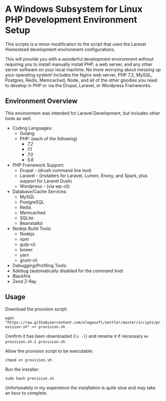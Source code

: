 # A Windows Subsystem for Linux PHP Development Environment Setup

This scripts is a minor modification to the script that uses the Laravel Homestead development environment configurations.

This will provide you with a wonderful development environment without requiring you to install manually install PHP, a web server, and any other server software on your local machine. No more worrying about messing up your operating system! Includes the Nginx web server, PHP 7.2, MySQL, Postgres, Redis, Memcached, Node, and all of the other goodies you need to develop in PHP or via the Drupal, Laravel, or Wordpress Frameworks.

## Environment Overview

This environment was intended for Laravel Development, but includes other tools as well.
* Coding Languages:
  * Golang
  * PHP: (each of the following)
    * _7.2_
    * _7.1_
    * _7.0_
    * _5.6_  
* PHP Framework Support:
  * Drupal - (drush command line tool)
  * Laravel - (installers for Laravel, Lumen, Envoy, and Spark, plus support for Laravel Dusk)
  * Wordpress - (via wp-cli)
* Database/Cache Services:
  * MySQL
  * PostgreSQL
  * Redis
  * Memcached
  * SQLite
  * Beanstalkd
* Nodejs Build Tools:
  * Nodejs
  * npm
  * gulp-cli
  * bower
  * yarn
  * grunt-cli
* Debugging/Profiling Tools:
 * Xdebug (automatically disabled for the command line)
 * Blackfire
 * Zend Z-Ray
 
## Usage

Download the provision script:

`` wget "https://raw.githubusercontent.com/elegasoft/settler/master/scripts/provision.sh" >> provision.sh ``

Confirm it has been downloaded  (``ls -l``) and rename it if necessary `` mv provision.sh.1 provision.sh ``.

Allow the provision script to be executable:

``chmod x+ provision.sh``

Run the installer:

``sudo bash provision.sh``

Unfortunately in my experience the installation is quite slow and may take an hour to complete.
